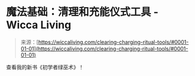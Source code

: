 <!--yml

类别：未分类

日期：2024年06月12日 18:26:21

-->

# 魔法基础：清理和充能仪式工具 - Wicca Living

> 来源：[https://wiccaliving.com/clearing-charging-ritual-tools/#0001-01-01](https://wiccaliving.com/clearing-charging-ritual-tools/#0001-01-01)

查看我的新书《初学者绿巫术》！
